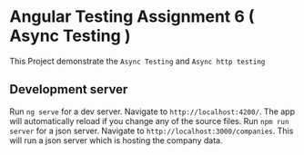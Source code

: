 # Angular Testing Assignment 6 ( Async Testing )

This Project demonstrate the `Async Testing` and `Async http testing`

## Development server

Run `ng serve` for a dev server. Navigate to `http://localhost:4200/`. The app will automatically reload if you change any of the source files.
Run `npm run server` for a json server. Navigate to `http://localhost:3000/companies`. This will run a json server which is hosting the company data.


